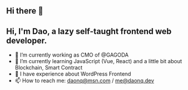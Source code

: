 ## Hi there 👋

## Hi, I'm Dao, a lazy self-taught frontend web developer.

- 🔭 I’m currently working as CMO of @GAGODA
- 🌱 I’m currently learning JavaScript (Vue, React) and a little bit about Blockchain, Smart Contract
- 🎲 I have experience about WordPress Frontend
- 📫 How to reach me: daonq@msn.com / me@daonq.dev
